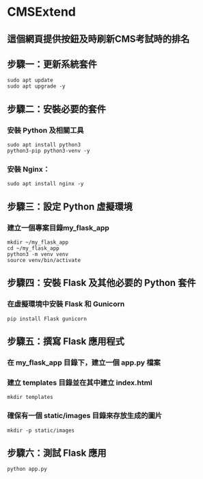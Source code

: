 # CMSExtend
## 這個網頁提供按鈕及時刷新CMS考試時的排名  

## 步驟一：更新系統套件  
```
sudo apt update  
sudo apt upgrade -y  
```
## 步驟二：安裝必要的套件  
### 安裝 Python 及相關工具  
```
sudo apt install python3
python3-pip python3-venv -y  
```
### 安裝 Nginx：  
```
sudo apt install nginx -y  
```
## 步驟三：設定 Python 虛擬環境  
### 建立一個專案目錄my_flask_app  
```
mkdir ~/my_flask_app  
cd ~/my_flask_app  
python3 -m venv venv  
source venv/bin/activate  
```
## 步驟四：安裝 Flask 及其他必要的 Python 套件  
### 在虛擬環境中安裝 Flask 和 Gunicorn  
```
pip install Flask gunicorn  
```
## 步驟五：撰寫 Flask 應用程式  
### 在 my_flask_app 目錄下，建立一個 app.py 檔案  
### 建立 templates 目錄並在其中建立 index.html  
```
mkdir templates
```
### 確保有一個 static/images 目錄來存放生成的圖片  
```
mkdir -p static/images
```
## 步驟六：測試 Flask 應用  
```
python app.py
```
